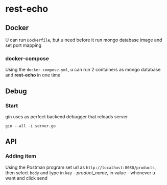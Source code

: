 # rest-echo

## Docker 

U can run `Dockerfile`, but u need before it run mongo database image and set port mapping

### docker-compose

Using the `docker-compose.yml`, u can run 2 containers as mongo database and **rest-echo** in one time

## Debug

### Start 

gin uses as perfect backend debugger that reloads server

```console
gin --all -i server.go
```


## API

### Adding item

Using the Postman program set url as `http://localhost:8080/products`, then select `body` and type in `key` - *product_name*, in value - whenever u want and click send
